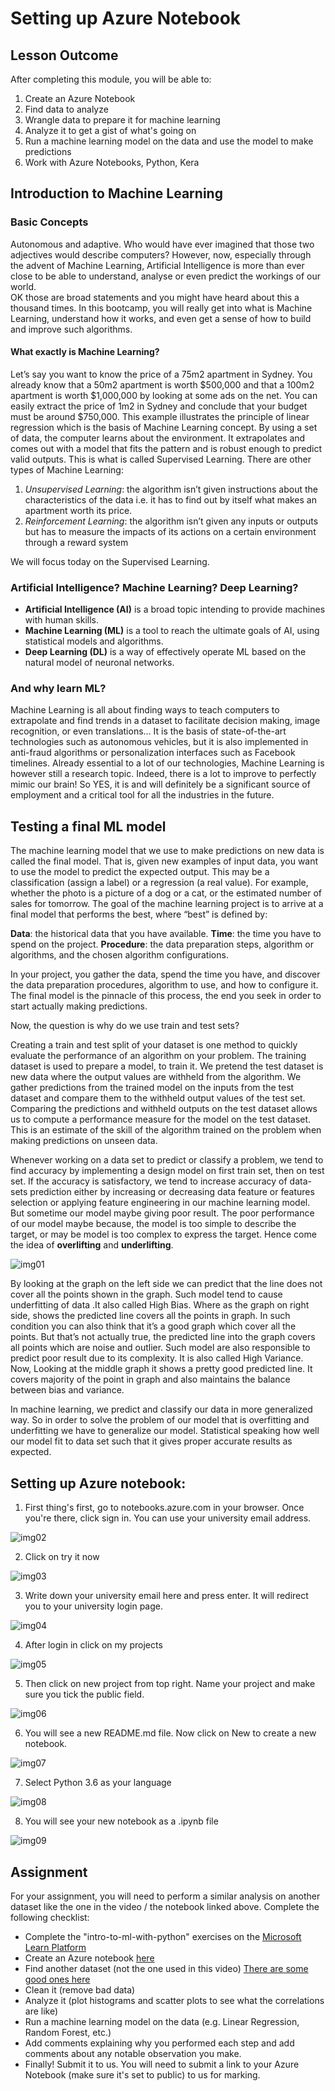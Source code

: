 # Setting up Azure Notebook

## Lesson Outcome
After completing this module, you will be able to:
1. Create an Azure Notebook 
2. Find data to analyze 
3. Wrangle data to prepare it for machine learning 
4. Analyze it to get a gist of what's going on 
5. Run a machine learning model on the data and use the model to make predictions 
6. Work with Azure Notebooks, Python, Kera 

## Introduction to Machine Learning
### Basic Concepts 
Autonomous and adaptive. Who would have ever imagined that those two adjectives would describe computers? However, now, especially through the advent of Machine Learning, Artificial Intelligence is more than ever close to be able to understand, analyse or even predict the workings of our world.  
OK those are broad statements and you might have heard about this a thousand times. In this bootcamp, you will really get into what is Machine Learning, understand how it works, and even get a sense of how to build and improve such algorithms. 
#### What exactly is Machine Learning?
Let’s say you want to know the price of a 75m2 apartment in Sydney. You already know that a 50m2 apartment is worth $500,000 and that a 100m2 apartment is worth $1,000,000 by looking at some ads on the net. You can easily extract the price of 1m2 in Sydney and conclude that your budget must be around $750,000. 
This example illustrates the principle of linear regression which is the basis of Machine Learning concept. By using a set of data, the computer learns about the environment. It extrapolates and comes out with a model that fits the pattern and is robust enough to predict valid outputs. This is what is called Supervised Learning. 
There are other types of Machine Learning: 
1. _Unsupervised Learning_: the algorithm isn’t given instructions about the characteristics of the data i.e. it has to find out by itself what makes an apartment worth its price. 
2. _Reinforcement Learning_: the algorithm isn’t given any inputs or outputs but has to measure the impacts of its actions on a certain environment through a reward system 

We will focus today on the Supervised Learning. 

### Artificial Intelligence? Machine Learning? Deep Learning?  
- **Artificial Intelligence (AI)** is a broad topic intending to provide machines with human skills. 
- **Machine Learning (ML)** is a tool to reach the ultimate goals of AI, using statistical models and algorithms. 
- **Deep Learning (DL)** is a way of effectively operate ML based on the natural model of neuronal networks. 

### And why learn ML? 
Machine Learning is all about finding ways to teach computers to extrapolate and find trends in a dataset to facilitate decision making, image recognition, or even translations… It is the basis of state-of-the-art technologies such as autonomous vehicles, but it is also implemented in anti-fraud algorithms or personalization interfaces such as Facebook timelines. 
Already essential to a lot of our technologies, Machine Learning is however still a research topic.	Indeed, there is a lot to improve to perfectly mimic our brain! So YES, it is and will definitely be a significant source of employment and a critical tool for all the industries in the future. 

## Testing a final ML model
The machine learning model that we use to make predictions on new data is called the final model. That is, given new examples of input data, you want to use the model to predict the expected output. This may be a classification (assign a label) or a regression (a real value). For example, whether the photo is a picture of a dog or a cat, or the estimated number of sales for tomorrow. The goal of the machine learning project is to arrive at a final model that performs the best, where “best” is defined by: 

**Data**: the historical data that you have available. 
**Time**: the time you have to spend on the project. 
**Procedure**: the data preparation steps, algorithm or algorithms, and the chosen algorithm configurations. 

In your project, you gather the data, spend the time you have, and discover the data preparation procedures, algorithm to use, and how to configure it. The final model is the pinnacle of this process, the end you seek in order to start actually making predictions. 

Now, the question is why do we use train and test sets? 

Creating a train and test split of your dataset is one method to quickly evaluate the performance of an algorithm on your problem. The training dataset is used to prepare a model, to train it. We pretend the test dataset is new data where the output values are withheld from the algorithm. We gather predictions from the trained model on the inputs from the test dataset and compare them to the withheld output values of the test set. Comparing the predictions and withheld outputs on the test dataset allows us to compute a performance measure for the model on the test dataset. This is an estimate of the skill of the algorithm trained on the problem when making predictions on unseen data. 

Whenever working on a data set to predict or classify a problem, we tend to find accuracy by implementing a design model on first train set, then on test set. If the accuracy is satisfactory, we tend to increase accuracy of data-sets prediction either by increasing or decreasing data feature or features selection or applying feature engineering in our machine learning model. But sometime our model maybe giving poor result. The poor performance of our model maybe because, the model is too simple to describe the target, or may be model is too complex to express the target. Hence come the idea of **overlifting** and **underlifting**.

![img01](https://github.com/AUMSA/2020-MSA-content/blob/master/AI%20%26%20Advanced%20Analytics/Setting%20up%20Azure%20Notebook/img/img01.png)

By looking at the graph on the left side we can predict that the line does not cover all the points shown in the graph. Such model tend to cause underfitting of data .It also called High Bias. Where as the graph on right side, shows the predicted line covers all the points in graph. In such condition you can also think that it’s a good graph which cover all the points. But that’s not actually true, the predicted line into the graph covers all points which are noise and outlier. Such model are also responsible to predict poor result due to its complexity. It is also called High Variance. Now, Looking at the middle graph it shows a pretty good predicted line. It covers majority of the point in graph and also maintains the balance between bias and variance. 

In machine learning, we predict and classify our data in more generalized way. So in order to solve the problem of our model that is overfitting and underfitting we have to generalize our model. Statistical speaking how well our model fit to data set such that it gives proper accurate results as expected. 

## Setting up Azure notebook: 
1. First thing's first, go to notebooks.azure.com in your browser. Once you're there, click sign in. You can use your university email address. 

![img02](https://github.com/AUMSA/2020-MSA-content/blob/master/AI%20%26%20Advanced%20Analytics/Setting%20up%20Azure%20Notebook/img/img02.png)

2. Click on try it now 

![img03](https://github.com/AUMSA/2020-MSA-content/blob/master/AI%20%26%20Advanced%20Analytics/Setting%20up%20Azure%20Notebook/img/img03.png)

3. Write down your university email here and press enter. It will redirect you to your university login page. 

![img04](https://github.com/AUMSA/2020-MSA-content/blob/master/AI%20%26%20Advanced%20Analytics/Setting%20up%20Azure%20Notebook/img/img04.png)

4. After login in click on my projects 

![img05](https://github.com/AUMSA/2020-MSA-content/blob/master/AI%20%26%20Advanced%20Analytics/Setting%20up%20Azure%20Notebook/img/img05.png)

5. Then click on new project from top right. Name your project and make sure you tick the public field. 

![img06](https://github.com/AUMSA/2020-MSA-content/blob/master/AI%20%26%20Advanced%20Analytics/Setting%20up%20Azure%20Notebook/img/img06.png)

6. You will see a new README.md file. Now click on New to create a new notebook. 

![img07](https://github.com/AUMSA/2020-MSA-content/blob/master/AI%20%26%20Advanced%20Analytics/Setting%20up%20Azure%20Notebook/img/img07.png)

7. Select Python 3.6 as your language 

![img08](https://github.com/AUMSA/2020-MSA-content/blob/master/AI%20%26%20Advanced%20Analytics/Setting%20up%20Azure%20Notebook/img/img08.png)

8. You will see your new notebook as a .ipynb file 

![img09](https://github.com/AUMSA/2020-MSA-content/blob/master/AI%20%26%20Advanced%20Analytics/Setting%20up%20Azure%20Notebook/img/img09.png)

## Assignment
For your assignment, you will need to perform a similar analysis on another dataset like the one in the video / the notebook linked above. Complete the following checklist: 
 
- Complete the "intro-to-ml-with-python" exercises on the [Microsoft Learn Platform](https://docs.microsoft.com/en-gb/learn/paths/intro-to-ml-with-python/)
- Create an Azure notebook [here](https://notebooks.azure.com/) 
- Find another dataset (not the one used in this video) [There are some good ones here]( https://archive.ics.uci.edu/ml/datasets.php)
- Clean it (remove bad data) 
- Analyze it (plot histograms and scatter plots to see what the correlations are like) 
- Run a machine learning model on the data (e.g. Linear Regression, Random Forest, etc.) 
- Add comments explaining why you performed each step and add comments about any notable observation you make. 
- Finally! Submit it to us. You will need to submit a link to your Azure Notebook (make sure it's set to public) to us for marking. 
